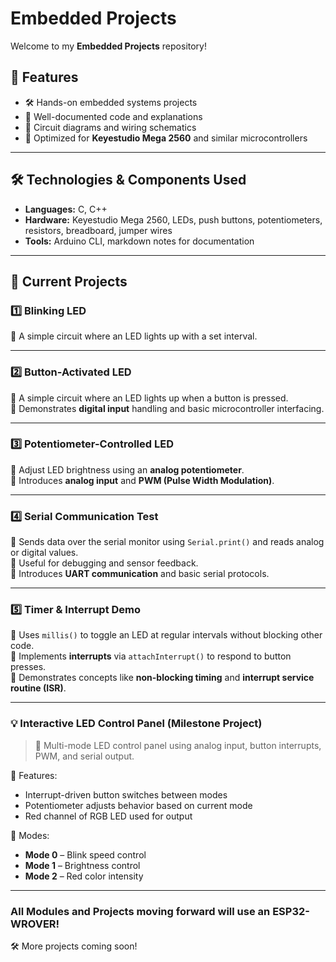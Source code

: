 # Embedded Projects  

Welcome to my **Embedded Projects** repository!  

## 📌 Features  
- 🛠️ Hands-on embedded systems projects  
- 📜 Well-documented code and explanations  
- 📡 Circuit diagrams and wiring schematics  
- 🔧 Optimized for **Keyestudio Mega 2560** and similar microcontrollers  

---

## 🛠️ Technologies & Components Used  
- **Languages:** C, C++  
- **Hardware:** Keyestudio Mega 2560, LEDs, push buttons, potentiometers, resistors, breadboard, jumper wires  
- **Tools:** Arduino CLI, markdown notes for documentation  

---

## 🔧 Current Projects  
### 1️⃣ Blinking LED  
🔹 A simple circuit where an LED lights up with a set interval.  

---

### 2️⃣ Button-Activated LED  
🔹 A simple circuit where an LED lights up when a button is pressed.  
🔹 Demonstrates **digital input** handling and basic microcontroller interfacing.  

---

### 3️⃣ Potentiometer-Controlled LED  
🔹 Adjust LED brightness using an **analog potentiometer**.  
🔹 Introduces **analog input** and **PWM (Pulse Width Modulation)**.  

---

### 4️⃣ Serial Communication Test  
🔹 Sends data over the serial monitor using `Serial.print()` and reads analog or digital values.  
🔹 Useful for debugging and sensor feedback.  
🔹 Introduces **UART communication** and basic serial protocols.

---

### 5️⃣ Timer & Interrupt Demo  
🔹 Uses `millis()` to toggle an LED at regular intervals without blocking other code.  
🔹 Implements **interrupts** via `attachInterrupt()` to respond to button presses.  
🔹 Demonstrates concepts like **non-blocking timing** and **interrupt service routine (ISR)**.

---

### 💡 **Interactive LED Control Panel** (Milestone Project)  
> 🔁 Multi-mode LED control panel using analog input, button interrupts, PWM, and serial output.

🔸 Features:
- Interrupt-driven button switches between modes  
- Potentiometer adjusts behavior based on current mode  
- Red channel of RGB LED used for output  

🔸 Modes:
- **Mode 0** – Blink speed control  
- **Mode 1** – Brightness control  
- **Mode 2** – Red color intensity

---

### **All Modules and Projects moving forward will use an ESP32-WROVER!**  
🛠️ More projects coming soon! 
